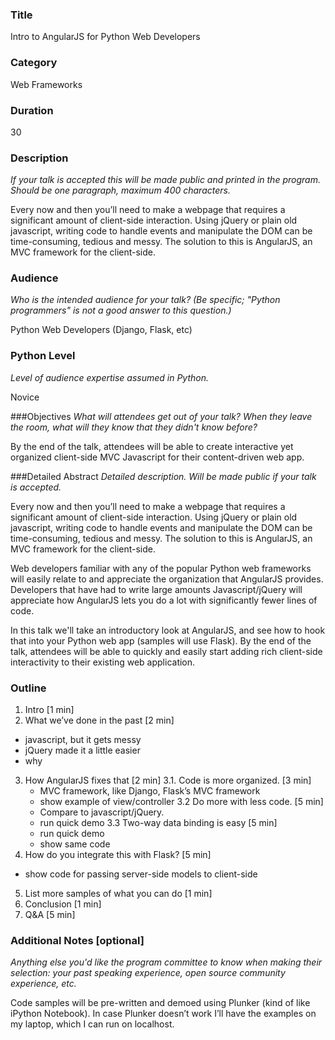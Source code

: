 ### Title
Intro to AngularJS for Python Web Developers

### Category
Web Frameworks

### Duration
30

### Description
*If your talk is accepted this will be made public and printed in the program. Should be one paragraph, maximum 400 characters.*

Every now and then you’ll need to make a webpage that requires a significant amount of client-side interaction. Using jQuery or plain old javascript, writing code to handle events and manipulate the DOM can be time-consuming, tedious and messy. The solution to this is AngularJS, an MVC framework for the client-side. 

### Audience
*Who is the intended audience for your talk? (Be specific; "Python programmers" is not a good answer to this question.)*

Python Web Developers (Django, Flask, etc)

### Python Level
*Level of audience expertise assumed in Python.*

Novice

###Objectives
*What will attendees get out of your talk? When they leave the room, what will they know that they didn't know before?*

By the end of the talk, attendees will be able to create interactive yet organized client-side MVC Javascript for their content-driven web app.

###Detailed Abstract
*Detailed description. Will be made public if your talk is accepted.*

Every now and then you’ll need to make a webpage that requires a significant amount of client-side interaction. Using jQuery or plain old javascript, writing code to handle events and manipulate the DOM can be time-consuming, tedious and messy. The solution to this is AngularJS, an MVC framework for the client-side. 

Web developers familiar with any of the popular Python web frameworks will easily relate to and appreciate the organization that AngularJS provides. Developers that have had to write large amounts Javascript/jQuery will appreciate how AngularJS lets you do a lot with significantly fewer lines of code.

In this talk we'll take an introductory look at AngularJS, and see how to hook that into your Python web app (samples will use Flask). By the end of the talk, attendees will be able to quickly and easily start adding rich client-side interactivity to their existing web application.

### Outline

1. Intro [1 min]
2. What we’ve done in the past [2 min]
  - javascript, but it gets messy
  - jQuery made it a little easier
  - why
3. How AngularJS fixes that [2 min]
  3.1. Code is more organized. [3 min]
    - MVC framework, like Django, Flask’s MVC framework
    - show example of view/controller
  3.2 Do more with less code. [5 min]
    - Compare to javascript/jQuery.
    - run quick demo
  3.3 Two-way data binding is easy [5 min]
    - run quick demo
    - show same code
4. How do you integrate this with Flask? [5 min]
  - show code for passing server-side models to client-side
5. List more samples of what you can do [1 min]
6. Conclusion [1 min]
7. Q&A [5 min]

### Additional Notes [optional]
*Anything else you'd like the program committee to know when making their selection: your past speaking experience, open source community experience, etc.*

Code samples will be pre-written and demoed using Plunker (kind of like iPython Notebook). In case Plunker doesn’t work I’ll have the examples on my laptop, which I can run on localhost.
